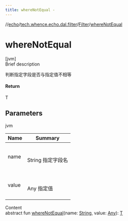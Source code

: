 ```yaml
---
title: whereNotEqual -
---
```

//[echo](../../index.md)/[tech.whence.echo.dal.filter](../index.md)/[Filter](index.md)/[whereNotEqual](where-not-equal.md)



# whereNotEqual  
[jvm]  
Brief description  


判断指定字段是否与指定值不相等



#### Return  


T



## Parameters  
  
jvm  
  
|  Name|  Summary| 
|---|---|
| name| <br><br>String 指定字段名<br><br>
| value| <br><br>Any 指定值<br><br>
  
  
Content  
abstract fun [whereNotEqual](where-not-equal.md)(name: [String](https://kotlinlang.org/api/latest/jvm/stdlib/kotlin/-string/index.html), value: [Any](https://kotlinlang.org/api/latest/jvm/stdlib/kotlin/-any/index.html)): [T](index.md)  




